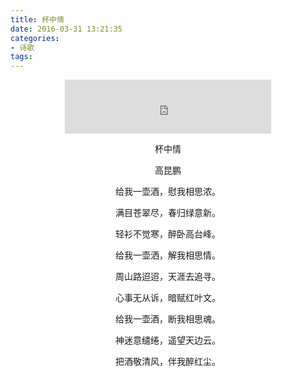 ```yaml
---
title: 杯中情
date: 2016-03-31 13:21:35
categories:
- 诗歌
tags: 
---
```

<div align="center"><iframe src="http://music.163.com/outchain/player?type=2&amp;id=247579&amp;auto=1&amp;height=66" width="330" height="86" frameborder="no" marginwidth="0" marginheight="0"></iframe></div>
<p style="text-align: center;">杯中情</p>
<p style="text-align: center;">高昆鹏</p>
<p style="text-align: center;">给我一壶酒，慰我相思浓。</p>
<p style="text-align: center;">满目苍翠尽，春归绿意新。</p>
<p style="text-align: center;">轻衫不觉寒，醉卧高台峰。</p>
<p style="text-align: center;">给我一壶洒，解我相思情。</p>
<p style="text-align: center;">周山路迢迢，天涯去追寻。</p>
<p style="text-align: center;">心事无从诉，暗赋红叶文。</p>
<p style="text-align: center;">给我一壶酒，断我相思魂。</p>
<p style="text-align: center;">神迷意缱绻，遥望天边云。</p>
<p style="text-align: center;">把酒敬清风，伴我醉红尘。</p>